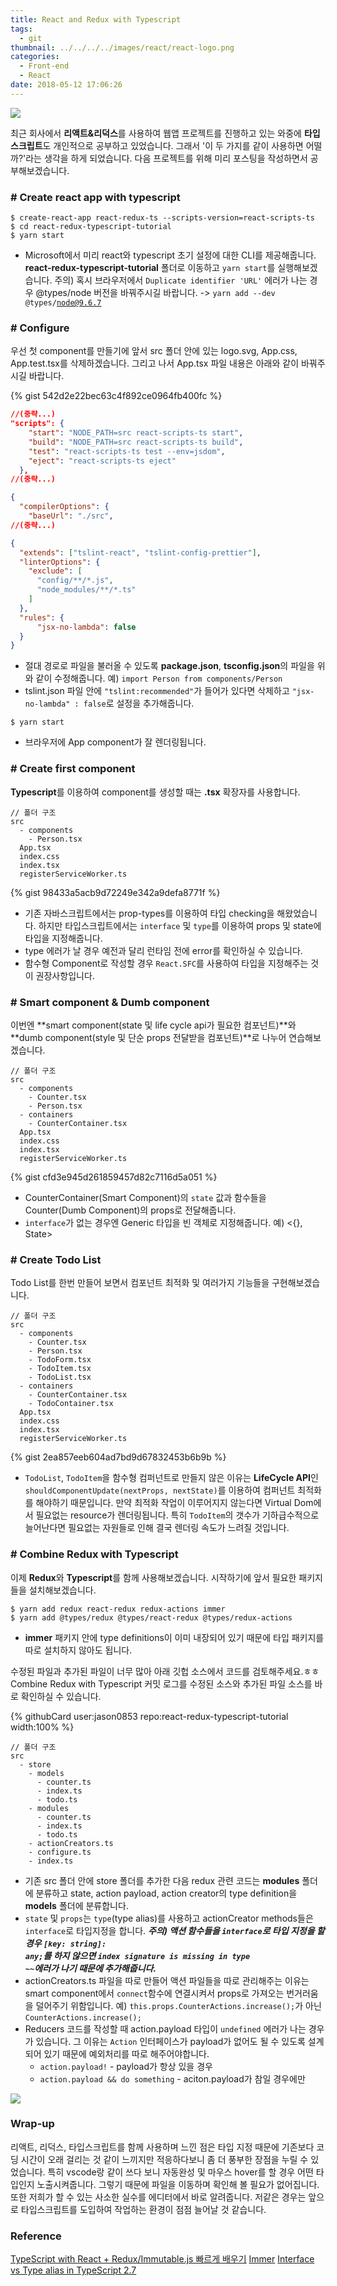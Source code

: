 ```yaml
---
title: React and Redux with Typescript
tags:
  - git
thumbnail: ../../../../images/react/react-logo.png
categories:
  - Front-end
  - React
date: 2018-05-12 17:06:26
---
```



![](../../../../images/react/react-logo.png)

최근 회사에서 **리액트&리덕스**를 사용하여 웹앱 프로젝트를 진행하고 있는 와중에 **타입스크립트**도 개인적으로 공부하고 있었습니다. 그래서 '이 두 가지를 같이 사용하면 어떨까?'라는 생각을 하게 되었습니다. 다음 프로젝트를 위해 미리 포스팅을 작성하면서 공부해보겠습니다.

### # Create react app with typescript

``` shell
$ create-react-app react-redux-ts --scripts-version=react-scripts-ts
$ cd react-redux-typescript-tutorial
$ yarn start
```

* Microsoft에서 미리 react와 typescript 초기 설정에 대한 CLI를 제공해줍니다. **react-redux-typescript-tutorial** 폴더로 이동하고 <code>yarn start</code>를 실행해보겠습니다.
주의) 혹시 브라우저에서 <code>Duplicate identifier 'URL'</code> 에러가 나는 경우 @types/node 버전을 바꿔주시길 바랍니다. -> <code>yarn add --dev @types/node@9.6.7</code>

### # Configure

우선 첫 component를 만들기에 앞서 src 폴더 안에 있는 logo.svg, App.css, App.test.tsx를 삭제하겠습니다.
그리고 나서 App.tsx 파일 내용은 아래와 같이 바꿔주시길 바랍니다.

{% gist 542d2e22bec63c4f892ce0964fb400fc %}

``` json package.json
//(중략...)
"scripts": {
    "start": "NODE_PATH=src react-scripts-ts start",
    "build": "NODE_PATH=src react-scripts-ts build",
    "test": "react-scripts-ts test --env=jsdom",
    "eject": "react-scripts-ts eject"
  },
//(중략...)
```
``` json tsconfig.json
{
  "compilerOptions": {
    "baseUrl": "./src",
//(중략...)
```
``` json tslint.json
{
  "extends": ["tslint-react", "tslint-config-prettier"],
  "linterOptions": {
    "exclude": [
      "config/**/*.js",
      "node_modules/**/*.ts"
    ]
  },
  "rules": {
      "jsx-no-lambda": false
  }
}
```

* 절대 경로로 파일을 불러올 수 있도록 **package.json**, **tsconfig.json**의 파일을 위와 같이 수정해줍니다.
예) <code>import Person from components/Person</code>
* tslint.json 파일 안에 <code>"tslint:recommended"</code>가 들어가 있다면 삭제하고 <code>"jsx-no-lambda" : false</code>로 설정을 추가해줍니다.

``` shell
$ yarn start
```

* 브라우저에 App component가 잘 렌더링됩니다. 

### # Create first component

**Typescript**를 이용하여 component를 생성할 때는 **.tsx** 확장자를 사용합니다. 

``` plain
// 폴더 구조
src
  - components
    - Person.tsx
  App.tsx
  index.css
  index.tsx
  registerServiceWorker.ts
```

{% gist 98433a5acb9d72249e342a9defa8771f %}

* 기존 자바스크립트에서는 prop-types를 이용하여 타입 checking을 해왔었습니다. 하지만 타입스크립트에서는 <code>interface</code> 및 <code>type</code>를 이용하여 props 및 state에 타입을 지정해줍니다.
* type 에러가 날 경우 예전과 달리 런타임 전에 error를 확인하실 수 있습니다.
* 함수형 Component로 작성할 경우 <code>React.SFC</code>를 사용하여 타입을 지정해주는 것이 권장사항입니다.

### # Smart component & Dumb component

이번엔 **smart component(state 및 life cycle api가 필요한 컴포넌트)**와 **dumb component(style 및 단순 props 전달받을 컴포넌트)**로 나누어 연습해보겠습니다.

``` plain
// 폴더 구조
src
  - components
    - Counter.tsx
    - Person.tsx
  - containers
    - CounterContainer.tsx
  App.tsx
  index.css
  index.tsx
  registerServiceWorker.ts
```

{% gist cfd3e945d261859457d82c7116d5a051 %}

* CounterContainer(Smart Component)의 <code>state</code> 값과 함수들을 Counter(Dumb Component)의 props로 전달해줍니다.
* <code>interface</code>가 없는 경우엔 Generic 타입을 빈 객체로 지정해줍니다.
예) <{}, State>

### # Create Todo List

Todo List를 한번 만들어 보면서 컴포넌트 최적화 및 여러가지 기능들을 구현해보겠습니다.

``` plain
// 폴더 구조
src
  - components
    - Counter.tsx
    - Person.tsx
    - TodoForm.tsx
    - TodoItem.tsx
    - TodoList.tsx
  - containers
    - CounterContainer.tsx
    - TodoContainer.tsx
  App.tsx
  index.css
  index.tsx
  registerServiceWorker.ts
```

{% gist 2ea857eeb604ad7bd9d67832453b6b9b %}

* <code>TodoList</code>, <code>TodoItem</code>을 함수형 컴퍼넌트로 만들지 않은 이유는 **LifeCycle API**인 <code>shouldComponentUpdate(nextProps, nextState)</code>를 이용하여 컴퍼넌트 최적화를 해야하기 때문입니다. 만약 최적화 작업이 이루어지지 않는다면 Virtual Dom에서 필요없는 resource가 렌더링됩니다. 특히 <code>TodoItem</code>의 갯수가 기하급수적으로 늘어난다면 필요없는 자원들로 인해 결국 렌더링 속도가 느려질 것입니다.

### # Combine Redux with Typescript

이제 **Redux**와 **Typescript**를 함께 사용해보겠습니다. 시작하기에 앞서 필요한 패키지들을 설치해보겠습니다.

``` shell
$ yarn add redux react-redux redux-actions immer
$ yarn add @types/redux @types/react-redux @types/redux-actions
```

* **immer** 패키지 안에 type definitions이 이미 내장되어 있기 때문에 타입 패키지를 따로 설치하지 않아도 됩니다.

수정된 파일과 추가된 파일이 너무 많아 아래 깃헙 소스에서 코드를 검토해주세요.ㅎㅎ
Combine Redux with Typescript 커밋 로그를 수정된 소스와 추가된 파일 소스를 바로 확인하실 수 있습니다.

{% githubCard user:jason0853 repo:react-redux-typescript-tutorial width:100% %}

``` shell
// 폴더 구조
src
  - store
    - models
      - counter.ts
      - index.ts
      - todo.ts
    - modules
      - counter.ts
      - index.ts
      - todo.ts
    - actionCreators.ts
    - configure.ts
    - index.ts
```

* 기존 src 폴더 안에 store 폴더를 추가한 다음 redux 관련 코드는 **modules** 폴더에 분류하고 state, action payload, action creator의 type definition을 **models** 폴더에 분류합니다.
* <code>state</code> 및 <code>props</code>는 <code>type</code>(type alias)를 사용하고 actionCreator methods들은 <code>interface</code>로 타입지정을 합니다.
***주의) 액션 함수들을 <code>interface</code>로 타입 지정을 할 경우 <code>[key: string]: any;</code>를 하지 않으면 <code>index signature is missing in type ~~</code>에러가 나기 때문에 추가해줍니다.***
* actionCreators.ts 파일을 따로 만들어 액션 파일들을 따로 관리해주는 이유는 smart component에서 <code>connect</code>함수에 연결시켜서 props로 가져오는 번거러움을 덜어주기 위함입니다.
예) <code>this.props.CounterActions.increase();</code>가 아닌 <code>CounterActions.increase();</code>
* Reducers 코드를 작성할 때 action.payload 타입이 <code>undefined</code> 에러가 나는 경우가 있습니다. 그 이유는 <code>Action</code> 인터페이스가 payload가 없어도 될 수 있도록 설계되어 있기 때문에 예외처리를 따로 해주어야합니다.
  * <code>action.payload!</code> - payload가 항상 있을 경우
  * <code>action.payload && do something</code> - aciton.payload가 참일 경우에만

![](../../../../images/react/react-redux-typescript-tutorial.png)


### Wrap-up

리액트, 리덕스, 타입스크립트를 함께 사용하며 느낀 점은 타입 지정 때문에 기존보다 코딩 시간이 오래 걸리는 것 같이 느끼지만 적응하다보니 좀 더 풍부한 장점을 누릴 수 있었습니다. 특히 vscode랑 같이 쓰다 보니 자동완성 및 마우스 hover를 할 경우 어떤 타입인지 노출시켜줍니다. 그렇기 때문에 파일을 이동하며 확인해 볼 필요가 없어집니다. 또한 저희가 할 수 있는 사소한 실수를 에디터에서 바로 알려줍니다. 저같은 경우는 앞으로 타입스크립트를 도입하여 작업하는 환경이 점점 늘어날 것 같습니다.

### Reference

[TypeScript with React + Redux/Immutable.js 빠르게 배우기](https://velopert.com/3595)
[Immer](https://github.com/mweststrate/immer)
[Interface vs Type alias in TypeScript 2.7](https://medium.com/@martin_hotell/interface-vs-type-alias-in-typescript-2-7-2a8f1777af4c)